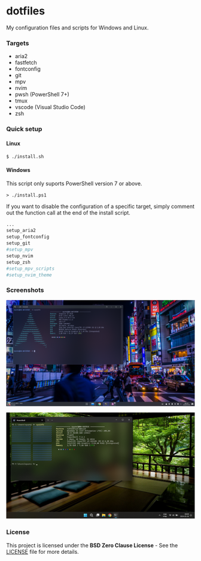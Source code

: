 # dotfiles

My configuration files and scripts for Windows and Linux.

### Targets

- aria2
- fastfetch
- fontconfig
- git
- mpv
- nvim
- pwsh (PowerShell 7+)
- tmux
- vscode (Visual Studio Code)
- zsh

### Quick setup

#### Linux

```
$ ./install.sh
```

#### Windows

This script only suports PowerShell version 7 or above.

```
> ./install.ps1
```

If you want to disable the configuration of a specific target, simply comment out the function call at the end of the install script.

```sh
...
setup_aria2
setup_fontconfig
setup_git
#setup_mpv
setup_nvim
setup_zsh
#setup_mpv_scripts
#setup_nvim_theme
```

### Screenshots

![screenshot](./docs/screenshot_linux.png)

![screenshot](./docs/screenshot_windows.png)

### License

This project is licensed under the __BSD Zero Clause License__ - See the [LICENSE](./LICENSE) file for more details.
